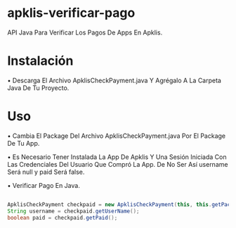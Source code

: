 # apklis-verificar-pago
API Java Para Verificar Los Pagos De Apps En Apklis.



# Instalación


 • Descarga El Archivo ApklisCheckPayment.java Y
   Agrégalo A La Carpeta Java De Tu Proyecto.



# Uso

 • Cambia El Package Del Archivo ApklisCheckPayment.java
   Por El Package De Tu App.

 
 • Es Necesario Tener Instalada La App De Apklis Y 
   Una Sesión Iniciada Con Las Credenciales Del
   Usuario Que Compró La App. De No Ser Así
   username Será null y paid Será false.


 • Verificar Pago En Java.


 
```java

ApklisCheckPayment checkpaid = new ApklisCheckPayment(this, this.getPackageName());
String username = checkpaid.getUserName();
boolean paid = checkpaid.getPaid();

```

   
  
   
